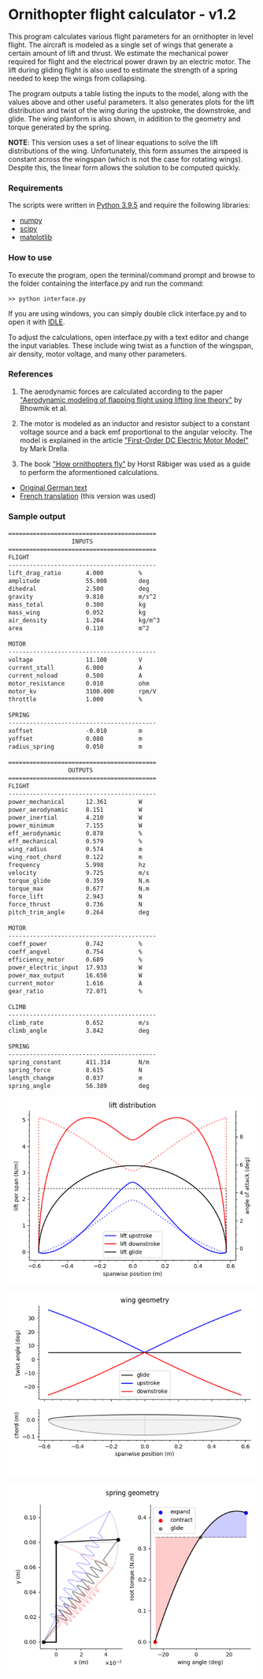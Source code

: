 # Ornithopter flight calculator - v1.2

This program calculates various flight parameters for an ornithopter in level flight. The aircraft is modeled as a single set of wings that generate a certain amount of lift and thrust. We estimate the mechanical power required for flight and the electrical power drawn by an electric motor. The lift during gliding flight is also used to estimate the strength of a spring needed to keep the wings from collapsing.

The program outputs a table listing the inputs to the model, along with the values above and other useful parameters. It also generates plots for the lift distribution and twist of the wing during the upstroke, the downstroke, and glide. The wing planform is also shown, in addition to the geometry and torque generated by the spring. 

__NOTE__: This version uses a set of linear equations to solve the lift distributions of the wing. Unfortunately, this form assumes the airspeed is constant across the wingspan (which is not the case for rotating wings). Despite this, the linear form allows the solution to be computed quickly.   

### Requirements
The scripts were written in [Python 3.9.5](https://www.python.org/downloads/) and require the following libraries: 
- [numpy](https://numpy.org/install/)
- [scipy](https://scipy.org/install/)
- [matplotlib](https://matplotlib.org/stable/users/installing/index.html) 

### How to use
To execute the program, open the terminal/command prompt and browse to the folder containing the interface.py and run the command:  
```
>> python interface.py
```
If you are using windows, you can simply double click interface.py and to open it with [IDLE](https://docs.python.org/3/library/idle.html). 

To adjust the calculations, open interface.py with a text editor and change the input variables. These include wing twist as a function of the wingspan, air density, motor voltage, and many other parameters. 

### References
1. The aerodynamic forces are calculated according to the paper ["Aerodynamic modeling of flapping flight using lifting line theory"](https://www.researchgate.net/publication/275314369_Aerodynamic_modelling_of_flapping_flight_using_lifting_line_theory) by Bhowmik et al.   


2. The motor is modeled as an inductor and resistor subject to a constant voltage source and a back emf proportional to the angular velocity. The model is explained in the article ["First-Order DC Electric Motor Model"](https://web.mit.edu/drela/Public/web/qprop/motor1_theory.pdf) by Mark Drella.  
  
  
3. The book ["How ornithopters fly"](http://www.ornithopter.de/english/handbook.htm) by Horst Räbiger was used as a guide to perform the aformentioned calculations. 
- [Original German text](http://www.ornithopter.de/daten/handbuch.pdf)
- [French translation](http://www.ornithopter.de/francais/donnees/manuel.pdf) (this version was used)

### Sample output
```
==========================================
                  INPUTS                  
==========================================
FLIGHT                                    
------------------------------------------
lift_drag_ratio       4.000          %    
amplitude             55.000         deg  
dihedral              2.500          deg  
gravity               9.810          m/s^2
mass_total            0.300          kg   
mass_wing             0.052          kg   
air_density           1.204          kg/m^3
area                  0.110          m^2  

MOTOR                                     
------------------------------------------
voltage               11.100         V    
current_stall         6.000          A    
current_noload        0.500          A    
motor_resistance      0.010          ohm  
motor_kv              3100.000       rpm/V
throttle              1.000          %    

SPRING                                    
------------------------------------------
xoffset               -0.010         m    
yoffset               0.080          m    
radius_spring         0.050          m    

==========================================
                 OUTPUTS                  
==========================================
FLIGHT                                    
------------------------------------------
power_mechanical      12.361         W    
power_aerodynamic     8.151          W    
power_inertial        4.210          W    
power_minimum         7.155          W    
eff_aerodynamic       0.878          %    
eff_mechanical        0.579          %    
wing_radius           0.574          m    
wing_root_chord       0.122          m    
frequency             5.998          hz   
velocity              9.725          m/s  
torque_glide          0.359          N.m  
torque_max            0.677          N.m  
force_lift            2.943          N    
force_thrust          0.736          N    
pitch_trim_angle      0.264          deg  

MOTOR                                     
------------------------------------------
coeff_power           0.742          %    
coeff_angvel          0.754          %    
efficiency_motor      0.689          %    
power_electric_input  17.933         W    
power_max_output      16.650         W    
current_motor         1.616          A    
gear_ratio            72.071         %    

CLIMB                                     
------------------------------------------
climb_rate            0.652          m/s  
climb_angle           3.842          deg  

SPRING                                    
------------------------------------------
spring_constant       411.314        N/m  
spring_force          8.615          N    
length_change         0.037          m    
spring_angle          56.389         deg
```

![image](https://raw.githubusercontent.com/RCmags/rcmags.github.io/main/img/orni_calculator/lift_distribution.png)

![image](https://raw.githubusercontent.com/RCmags/rcmags.github.io/main/img/orni_calculator/wing_geometry.png)

![image](https://raw.githubusercontent.com/RCmags/rcmags.github.io/main/img/orni_calculator/spring_geometry.png)
